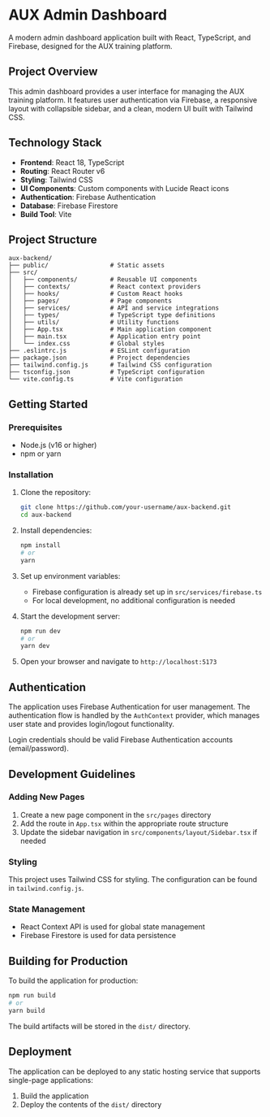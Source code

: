 # AUX Admin Dashboard

A modern admin dashboard application built with React, TypeScript, and Firebase, designed for the AUX training platform.

## Project Overview

This admin dashboard provides a user interface for managing the AUX training platform. It features user authentication via Firebase, a responsive layout with collapsible sidebar, and a clean, modern UI built with Tailwind CSS.

## Technology Stack

- **Frontend**: React 18, TypeScript
- **Routing**: React Router v6
- **Styling**: Tailwind CSS
- **UI Components**: Custom components with Lucide React icons
- **Authentication**: Firebase Authentication
- **Database**: Firebase Firestore
- **Build Tool**: Vite

## Project Structure

```
aux-backend/
├── public/                 # Static assets
├── src/
│   ├── components/         # Reusable UI components
│   ├── contexts/           # React context providers
│   ├── hooks/              # Custom React hooks
│   ├── pages/              # Page components
│   ├── services/           # API and service integrations
│   ├── types/              # TypeScript type definitions
│   ├── utils/              # Utility functions
│   ├── App.tsx             # Main application component
│   ├── main.tsx            # Application entry point
│   └── index.css           # Global styles
├── .eslintrc.js            # ESLint configuration
├── package.json            # Project dependencies
├── tailwind.config.js      # Tailwind CSS configuration
├── tsconfig.json           # TypeScript configuration
└── vite.config.ts          # Vite configuration
```

## Getting Started

### Prerequisites

- Node.js (v16 or higher)
- npm or yarn

### Installation

1. Clone the repository:
   ```bash
   git clone https://github.com/your-username/aux-backend.git
   cd aux-backend
   ```

2. Install dependencies:
   ```bash
   npm install
   # or
   yarn
   ```

3. Set up environment variables:
   - Firebase configuration is already set up in `src/services/firebase.ts`
   - For local development, no additional configuration is needed

4. Start the development server:
   ```bash
   npm run dev
   # or
   yarn dev
   ```

5. Open your browser and navigate to `http://localhost:5173`

## Authentication

The application uses Firebase Authentication for user management. The authentication flow is handled by the `AuthContext` provider, which manages user state and provides login/logout functionality.

Login credentials should be valid Firebase Authentication accounts (email/password).

## Development Guidelines

### Adding New Pages

1. Create a new page component in the `src/pages` directory
2. Add the route in `App.tsx` within the appropriate route structure
3. Update the sidebar navigation in `src/components/layout/Sidebar.tsx` if needed

### Styling

This project uses Tailwind CSS for styling. The configuration can be found in `tailwind.config.js`.

### State Management

- React Context API is used for global state management
- Firebase Firestore is used for data persistence

## Building for Production

To build the application for production:

```bash
npm run build
# or
yarn build
```

The build artifacts will be stored in the `dist/` directory.

## Deployment

The application can be deployed to any static hosting service that supports single-page applications:

1. Build the application
2. Deploy the contents of the `dist/` directory

